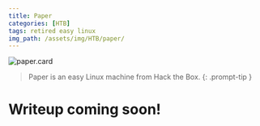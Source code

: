 ```yaml
---
title: Paper
categories: [HTB]
tags: retired easy linux
img_path: /assets/img/HTB/paper/
---
```


![paper.card](Paper.png)

> Paper is an easy Linux machine from Hack the Box. 
{: .prompt-tip }

# Writeup coming soon!